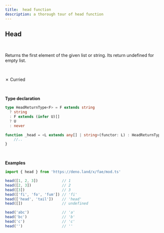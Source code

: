 ```yaml
---
title:  head function
description: a thorough tour of head function
---
```

## Head

<br>

Returns the first element of the given list or string. Its return undefined for empty list.

<br>

&cross; Curried

<br>

**Type declaration**

```typescript
type HeadReturnType<F> = F extends string
  ? string
  : F extends (infer U)[]
  ? U
  : never
  
function _head = <L extends any[] | string>(functor: L) : HeadReturnType<L> {
    //..
}
```
<br>

**Examples**

```typescript
import { head } from 'https://deno.land/x/fae/mod.ts'

head([1, 2, 3])           // 1
head([2, 3])              // 2
head([3])                 // 3
head(['fi', 'fo', 'fum']) // 'fi'
head(['head', 'tail'])    // 'head'
head([])                  // undefined

head('abc')               // 'a'
head('bc')                // 'b'
head('c')                 // 'c'
head('')                  // ''
```
